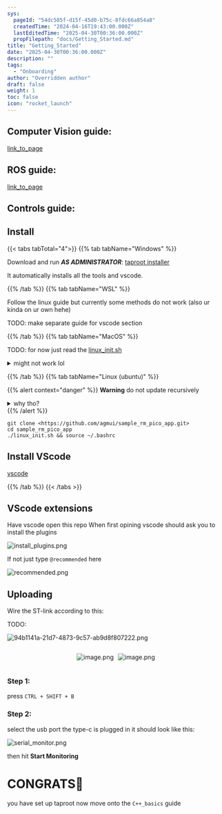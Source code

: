 ```yaml
---
sys:
  pageId: "54dc585f-d15f-45d0-b75c-8fdc66a854a8"
  createdTime: "2024-04-16T19:43:00.000Z"
  lastEditedTime: "2025-04-30T00:36:00.000Z"
  propFilepath: "docs/Getting_Started.md"
title: "Getting_Started"
date: "2025-04-30T00:36:00.000Z"
description: ""
tags:
  - "Onboarding"
author: "Overridden author"
draft: false
weight: 1
toc: false
icon: "rocket_launch"
---
```


## Computer Vision guide:

[link_to_page](86d45bc0-388b-4d26-8848-44f255f73d0e)

## ROS guide:

[link_to_page](3c76c1de-ec8f-46d6-8b0a-294005edc2d5)

## Controls guide:

## Install

{{< tabs tabTotal="4">}}
{{% tab tabName="Windows" %}}

Download and run _**AS ADMINISTRATOR**_: [taproot installer](https://github.com/Thornbots/TeachingFreshies/releases/tag/1.0)

It automatically installs all the tools and vscode.

{{% /tab %}}
{{% tab tabName="WSL" %}}

Follow the linux guide but currently some methods do not work (also ur kinda on ur own hehe)

TODO: make separate guide for vscode section

{{% /tab %}}
{{% tab tabName="MacOS" %}}

TODO: for now just read the [linux_init.sh](https://github.com/agmui/sample_rm_pico_app/blob/main/linux_init.sh)

<details>
<summary>might not work lol</summary>

`brew install libusb pkg-config`

Next install: [vscode](https://code.visualstudio.com/Download)

</details>

{{% /tab %}}
{{% tab tabName="Linux (ubuntu)" %}}

{{% alert context="danger" %}}
**Warning** do not update recursively
<details>
<summary>why tho?</summary>
There are some submodules that may go on for a while (like tinyusb) and I highly
recommend you don't need to get them.
If you want to see what submodules I update just look in `linux_init.sh`
</details>
{{% /alert %}}

```shell
git clone <https://github.com/agmui/sample_rm_pico_app.git>
cd sample_rm_pico_app
./linux_init.sh && source ~/.bashrc
```

## Install VScode

[vscode](https://code.visualstudio.com/Download)

{{% /tab %}}
{{< /tabs >}}

## VScode extensions

Have vscode open this repo
When first opining vscode should ask you to install the plugins

![install_plugins.png](https://prod-files-secure.s3.us-west-2.amazonaws.com/d518164a-d88e-44d1-a4ee-3adb3bd8bce0/89bd30f0-1825-4e77-867b-0a41ce370880/install_plugins.png?X-Amz-Algorithm=AWS4-HMAC-SHA256&X-Amz-Content-Sha256=UNSIGNED-PAYLOAD&X-Amz-Credential=ASIAZI2LB466VEWLRMH3%2F20250713%2Fus-west-2%2Fs3%2Faws4_request&X-Amz-Date=20250713T200903Z&X-Amz-Expires=3600&X-Amz-Security-Token=IQoJb3JpZ2luX2VjEAQaCXVzLXdlc3QtMiJIMEYCIQCVqQhHPQ6uB8bpIIxsbGFfwnBIKLQd0NtFpE0lk1vR8gIhANydPHrxCxEG3U%2FeVUOT5UyWROHpmBSTcOpL2xk4ITfmKv8DCB0QABoMNjM3NDIzMTgzODA1IgxmZXAi98HmOpgzTm0q3AOZ5JOWmm%2FXz%2BHWoeGyykSUT0ARdfHlMOg9PdofI1MyaShbq%2FqK56RZUx0luuERwu23xo2MkK8OAhfwrxjRgrd4qUfCWYvl5l39Ifubnv%2FOaYuRHRtsvlB5b7Blm1j5qjO8J6hxKfcyIkwKPaly6wREnOtk%2F15gJY0Fe3zRN2xutCvM%2FcgyRd9%2B4wgzDoErjICkd%2FFPniKx2RvNIuh9mgz05Nb3kADRX1GaqXWYZk6sArMkf39ZJgcpAW1Im1Ol35OoD7x4rC0BjE6tz4he6ECjOjXz0%2BmZrIDH66rVusCctf12CqLlSBQahk1Sifb8thDsEg4T7Wnk56XvBHj%2FORIBnIEkfuTPSQRq2VDVXlaEqgffXM0QPlcamnPbfwG2rnf3dLIEmW82o96DMwJZlQ%2BvzKiT9PD1CLcu5IvKsBm%2FhHZUPUwusFMj3N9zLXCngadHiymUrClMlYjrhLTayZSTGlXBKgtyXDdXVjZ%2FP6K9WyrQDifwVcERyNX1e2gBkG8Mur5XwsJiXgibjxBJuTIllBEVaustNKAt9vzvyMK1Kz4V%2FSGbcLsrujxQYQ0DwPIrhwA3rjLsheFmX4XNtLucNTr18BvzyCqU3nqJ89aFEaFTu7eLB5vORT2oUzD1j9DDBjqkAUFWrCZTVsgMtDAbfuNtzXHHf%2F%2F2nXuhlFG6HaJXgcNqa4Xw1n%2FzaAFfl6wPQ9zt7vW%2BAEEhe61fA2vnUWwnbwqGdt7bbL5M5qbPob33%2B%2FcQ8Bt9VWyuHaQ7sXzgyNhN2PySgZ2g3K%2BuS7SgCvTjgVPCGMHr6Hqcr8wWvxn1HyV88aqjCNUoff6maQ%2B9GgGX5nO%2Fz%2F%2BoMoz9qKr%2F431N73lvToSl&X-Amz-Signature=de919bea7d3084412f099f14fc4d978db5c7a1741b5093b076a98aa8f70719a3&X-Amz-SignedHeaders=host&x-amz-checksum-mode=ENABLED&x-id=GetObject)

If not just type `@recommended` here  

![recommended.png](https://prod-files-secure.s3.us-west-2.amazonaws.com/d518164a-d88e-44d1-a4ee-3adb3bd8bce0/61e661e9-5d85-4dfc-be0d-8d2097a5e793/recommended.png?X-Amz-Algorithm=AWS4-HMAC-SHA256&X-Amz-Content-Sha256=UNSIGNED-PAYLOAD&X-Amz-Credential=ASIAZI2LB466VEWLRMH3%2F20250713%2Fus-west-2%2Fs3%2Faws4_request&X-Amz-Date=20250713T200903Z&X-Amz-Expires=3600&X-Amz-Security-Token=IQoJb3JpZ2luX2VjEAQaCXVzLXdlc3QtMiJIMEYCIQCVqQhHPQ6uB8bpIIxsbGFfwnBIKLQd0NtFpE0lk1vR8gIhANydPHrxCxEG3U%2FeVUOT5UyWROHpmBSTcOpL2xk4ITfmKv8DCB0QABoMNjM3NDIzMTgzODA1IgxmZXAi98HmOpgzTm0q3AOZ5JOWmm%2FXz%2BHWoeGyykSUT0ARdfHlMOg9PdofI1MyaShbq%2FqK56RZUx0luuERwu23xo2MkK8OAhfwrxjRgrd4qUfCWYvl5l39Ifubnv%2FOaYuRHRtsvlB5b7Blm1j5qjO8J6hxKfcyIkwKPaly6wREnOtk%2F15gJY0Fe3zRN2xutCvM%2FcgyRd9%2B4wgzDoErjICkd%2FFPniKx2RvNIuh9mgz05Nb3kADRX1GaqXWYZk6sArMkf39ZJgcpAW1Im1Ol35OoD7x4rC0BjE6tz4he6ECjOjXz0%2BmZrIDH66rVusCctf12CqLlSBQahk1Sifb8thDsEg4T7Wnk56XvBHj%2FORIBnIEkfuTPSQRq2VDVXlaEqgffXM0QPlcamnPbfwG2rnf3dLIEmW82o96DMwJZlQ%2BvzKiT9PD1CLcu5IvKsBm%2FhHZUPUwusFMj3N9zLXCngadHiymUrClMlYjrhLTayZSTGlXBKgtyXDdXVjZ%2FP6K9WyrQDifwVcERyNX1e2gBkG8Mur5XwsJiXgibjxBJuTIllBEVaustNKAt9vzvyMK1Kz4V%2FSGbcLsrujxQYQ0DwPIrhwA3rjLsheFmX4XNtLucNTr18BvzyCqU3nqJ89aFEaFTu7eLB5vORT2oUzD1j9DDBjqkAUFWrCZTVsgMtDAbfuNtzXHHf%2F%2F2nXuhlFG6HaJXgcNqa4Xw1n%2FzaAFfl6wPQ9zt7vW%2BAEEhe61fA2vnUWwnbwqGdt7bbL5M5qbPob33%2B%2FcQ8Bt9VWyuHaQ7sXzgyNhN2PySgZ2g3K%2BuS7SgCvTjgVPCGMHr6Hqcr8wWvxn1HyV88aqjCNUoff6maQ%2B9GgGX5nO%2Fz%2F%2BoMoz9qKr%2F431N73lvToSl&X-Amz-Signature=03300d48a0282afbbff320d8c8958dc5b0d3b7ceca913a7018b83d73c9e83010&X-Amz-SignedHeaders=host&x-amz-checksum-mode=ENABLED&x-id=GetObject)

## Uploading

Wire the ST-link according to this:

TODO:

![94b1141a-21d7-4873-9c57-ab9d8f807222.png](https://prod-files-secure.s3.us-west-2.amazonaws.com/d518164a-d88e-44d1-a4ee-3adb3bd8bce0/e5fad17d-ab82-4300-9f4c-505ab4b1202c/94b1141a-21d7-4873-9c57-ab9d8f807222.png?X-Amz-Algorithm=AWS4-HMAC-SHA256&X-Amz-Content-Sha256=UNSIGNED-PAYLOAD&X-Amz-Credential=ASIAZI2LB466VEWLRMH3%2F20250713%2Fus-west-2%2Fs3%2Faws4_request&X-Amz-Date=20250713T200903Z&X-Amz-Expires=3600&X-Amz-Security-Token=IQoJb3JpZ2luX2VjEAQaCXVzLXdlc3QtMiJIMEYCIQCVqQhHPQ6uB8bpIIxsbGFfwnBIKLQd0NtFpE0lk1vR8gIhANydPHrxCxEG3U%2FeVUOT5UyWROHpmBSTcOpL2xk4ITfmKv8DCB0QABoMNjM3NDIzMTgzODA1IgxmZXAi98HmOpgzTm0q3AOZ5JOWmm%2FXz%2BHWoeGyykSUT0ARdfHlMOg9PdofI1MyaShbq%2FqK56RZUx0luuERwu23xo2MkK8OAhfwrxjRgrd4qUfCWYvl5l39Ifubnv%2FOaYuRHRtsvlB5b7Blm1j5qjO8J6hxKfcyIkwKPaly6wREnOtk%2F15gJY0Fe3zRN2xutCvM%2FcgyRd9%2B4wgzDoErjICkd%2FFPniKx2RvNIuh9mgz05Nb3kADRX1GaqXWYZk6sArMkf39ZJgcpAW1Im1Ol35OoD7x4rC0BjE6tz4he6ECjOjXz0%2BmZrIDH66rVusCctf12CqLlSBQahk1Sifb8thDsEg4T7Wnk56XvBHj%2FORIBnIEkfuTPSQRq2VDVXlaEqgffXM0QPlcamnPbfwG2rnf3dLIEmW82o96DMwJZlQ%2BvzKiT9PD1CLcu5IvKsBm%2FhHZUPUwusFMj3N9zLXCngadHiymUrClMlYjrhLTayZSTGlXBKgtyXDdXVjZ%2FP6K9WyrQDifwVcERyNX1e2gBkG8Mur5XwsJiXgibjxBJuTIllBEVaustNKAt9vzvyMK1Kz4V%2FSGbcLsrujxQYQ0DwPIrhwA3rjLsheFmX4XNtLucNTr18BvzyCqU3nqJ89aFEaFTu7eLB5vORT2oUzD1j9DDBjqkAUFWrCZTVsgMtDAbfuNtzXHHf%2F%2F2nXuhlFG6HaJXgcNqa4Xw1n%2FzaAFfl6wPQ9zt7vW%2BAEEhe61fA2vnUWwnbwqGdt7bbL5M5qbPob33%2B%2FcQ8Bt9VWyuHaQ7sXzgyNhN2PySgZ2g3K%2BuS7SgCvTjgVPCGMHr6Hqcr8wWvxn1HyV88aqjCNUoff6maQ%2B9GgGX5nO%2Fz%2F%2BoMoz9qKr%2F431N73lvToSl&X-Amz-Signature=6e5f5a037432f19074e93095000997d5b70eaf52d64915b92799b2edab1744ab&X-Amz-SignedHeaders=host&x-amz-checksum-mode=ENABLED&x-id=GetObject)

<div style="display: flex;flex-direction: row; column-gap:10px; max-width: 630px;justify-content: center;">
<div>

![image.png](https://prod-files-secure.s3.us-west-2.amazonaws.com/d518164a-d88e-44d1-a4ee-3adb3bd8bce0/210ecb78-1116-4d7b-b9b7-2292f66fa2c2/image.png?X-Amz-Algorithm=AWS4-HMAC-SHA256&X-Amz-Content-Sha256=UNSIGNED-PAYLOAD&X-Amz-Credential=ASIAZI2LB466ZRAK7RGJ%2F20250713%2Fus-west-2%2Fs3%2Faws4_request&X-Amz-Date=20250713T200904Z&X-Amz-Expires=3600&X-Amz-Security-Token=IQoJb3JpZ2luX2VjEAQaCXVzLXdlc3QtMiJIMEYCIQCYqTs9%2BVaW6EGRVIWa90fXI4u%2FlOnmUGVGguF6le8gMgIhANi2b4GjIBiXFtzizJtgi8ORq%2BXiXZnwPLF3RM%2F2IcOjKv8DCB0QABoMNjM3NDIzMTgzODA1IgzskivahDKE8MFN3BUq3ANkGHMC7qPYrY%2FI6mRX9GERT2ltyE1TXBPsRB0URcxwgwVb3goWqcfW8JcHSNJckwBWOArVbbHj6%2FciXj37J2GWZNo43Mysz8lR34jU2jyxB9GM9b%2Fn4fuPa%2FlOOvYE1%2B29bekb4A%2Bcx5LXhY0cCbi97RXp0NNljugG44UWH8w%2BD%2BXopwB6YXI5EynxAm9cPaMMiDhaBr6Q5thhUFwfwL6a8c7pGF9yN72U4To48jEUdbMWz1LLKcLXRT%2FH7PO9cDhgN8eZnXCWvLdMGRStSwPn%2FYheJSfBnFDoYQ9utxGo%2B8f5C5BK7WnaxVyVfOUpZ9PxKFrJ29MIZGF%2FBCogmYqZk87ti%2B08yjAhOYW6XyNUgKjEctcfVXJ2Qu6deI8unG8PBFMSgDj3qyAZRRvjLy8oYJMIHFpTU%2FJRUSBI8qvrymxW2VTnUY7j4lkjEfltYhidh8QrZKoR3XGtAu9az04zlCXZ9dUlKJ5vv4v%2FJfUZIVyVEmmTJ%2FFEF8fGxJoVuZ4DqKfTVGKPtRs2MgF6XH5zxubE7vX%2FLeQGZsbLz4f%2BjYW%2FUKsGGgaa92Ms%2Fy6eI637Mk6XI%2Be18iRDs3Db5RSMDm4VOsf87dYgHlzZELUHDDVCpDql5aSTxwDa0jD8j9DDBjqkARckcM2eEKXrYPvb0GzbJa4pW4YvVFQKGnT%2BdurZkCVmIo%2B2U8m5xBPCl7UTOGeuwjga1ov11dbfQsNivUUlXm7jYcSZEEvfOrEqiHGkXI4oY%2Bdl%2B%2Bwd%2F6jSm4fIjILlVEjmOrI5JucP3wD%2Fz%2FSh4waQIkL%2F2pM8%2Fwff4Lq%2Feln3uP1QxLe2sCtPqFdqjK8Q9uoXcIdPQWJ3raBBcromgN4xhLJg&X-Amz-Signature=640e0771607faad83ccb77cedb6e18c2000b2e72d64012e882409a918e15050d&X-Amz-SignedHeaders=host&x-amz-checksum-mode=ENABLED&x-id=GetObject)

</div>
<div>

![image.png](https://prod-files-secure.s3.us-west-2.amazonaws.com/d518164a-d88e-44d1-a4ee-3adb3bd8bce0/33a0fd0f-8ca6-4a86-8e09-26e95ded1fff/image.png?X-Amz-Algorithm=AWS4-HMAC-SHA256&X-Amz-Content-Sha256=UNSIGNED-PAYLOAD&X-Amz-Credential=ASIAZI2LB4663XKA4Z2Z%2F20250713%2Fus-west-2%2Fs3%2Faws4_request&X-Amz-Date=20250713T200904Z&X-Amz-Expires=3600&X-Amz-Security-Token=IQoJb3JpZ2luX2VjEAQaCXVzLXdlc3QtMiJIMEYCIQC6I96%2FUhpoHo%2FmYDbOiJqM9x4GAoSiqXZLT1WiEKQtfQIhAIESyIMsEm3Ik%2FJVZSaHWMvm%2BnW5vKPQEMDlZ5LcMVA%2BKv8DCBwQABoMNjM3NDIzMTgzODA1Igy68gcmIR%2BKvD27C10q3AOdZVP8KUIee%2FznVWXx9TIbD5DsQdWxdmPypSD2boPUMiB1lVMi3myuuIW3DfADXODunxEN2ISpsz%2BRJimAa3vGOMLhAvTzpSHzMnB8jqNaa7are11zgRUM7Z7aU0YieG%2BYqq99GS04fLKE2re02lsvu%2BUvrLft8QSD5BXFUohBWV3k7Vt3NtRobAhsFWknZa1BDqCZe94o3eY%2BGST7xQ3uzXKeWpRo1z39CxDpkXi20pjJ8fvCp%2BMRt%2F%2FvbhoqXDN947gfq9XdmDVrSQtFf34IZWmwMxO2R%2Br3sYu80xaY%2BxMSj1cjuWmmfvQMRoBNtxXlHPOS%2FSDq5Z1AL1uDIGSaaAyKinWnxU%2B4pBjVbHBAW86Jqy7pFhB%2Bczt0Pitefp8xrcLx3l2MTLmyQ52uThRokgb3dhhygDNl3Mx4RTv%2BXLbZlaaONQ27KSLubpnC%2Bnw49MQ8UKsT9Bp9fb39qy%2BbZWOf76S5Hl%2FuYXJuVV6poBGroDYI9vc4oRD2%2FvZZxkWCbSXHTCAtkRrUPlxF6BC3r5Kg0h4dJupEz%2FUQCkT714hHTdbXeOFiLcLJglRgYSALBqzGVB7byxtjUmEjGmWnLceFM99wB7lkb%2BFLxOfkhPkB7bwBQWMfWXx1UDDmj9DDBjqkAS9VobOMScCnGt8pXYZcq5YBMP2%2BOhwa0gaV4%2F3cFt7h8xgDDtHXJn19JgdU5ul%2FdF7wf6dOm%2FyWGefLH0NjLsgZFjrDcBzhZaT75wNYHhK6ETevYdqfb20m8ExBuI9mqbPaYC0IXmP%2BL6g5rw%2BAXPtVXY9NbllJpcN60khPtOMQ0LktFwnvUVVtd5SjwlGcgJyVBcNLHac51apIaWY%2F5rx8bQEE&X-Amz-Signature=239603a5ab0e22041429a40813b9ab10370abda5e853eef465f0ff3a47b48da3&X-Amz-SignedHeaders=host&x-amz-checksum-mode=ENABLED&x-id=GetObject)

</div>
</div>

### Step 1:

press `CTRL + SHIFT + B`

### Step 2:

select the usb port the type-c is plugged in it should look like this:

![serial_monitor.png](https://prod-files-secure.s3.us-west-2.amazonaws.com/d518164a-d88e-44d1-a4ee-3adb3bd8bce0/f03f4774-05d4-4393-b6a0-d5efb6d315ab/serial_monitor.png?X-Amz-Algorithm=AWS4-HMAC-SHA256&X-Amz-Content-Sha256=UNSIGNED-PAYLOAD&X-Amz-Credential=ASIAZI2LB466VEWLRMH3%2F20250713%2Fus-west-2%2Fs3%2Faws4_request&X-Amz-Date=20250713T200903Z&X-Amz-Expires=3600&X-Amz-Security-Token=IQoJb3JpZ2luX2VjEAQaCXVzLXdlc3QtMiJIMEYCIQCVqQhHPQ6uB8bpIIxsbGFfwnBIKLQd0NtFpE0lk1vR8gIhANydPHrxCxEG3U%2FeVUOT5UyWROHpmBSTcOpL2xk4ITfmKv8DCB0QABoMNjM3NDIzMTgzODA1IgxmZXAi98HmOpgzTm0q3AOZ5JOWmm%2FXz%2BHWoeGyykSUT0ARdfHlMOg9PdofI1MyaShbq%2FqK56RZUx0luuERwu23xo2MkK8OAhfwrxjRgrd4qUfCWYvl5l39Ifubnv%2FOaYuRHRtsvlB5b7Blm1j5qjO8J6hxKfcyIkwKPaly6wREnOtk%2F15gJY0Fe3zRN2xutCvM%2FcgyRd9%2B4wgzDoErjICkd%2FFPniKx2RvNIuh9mgz05Nb3kADRX1GaqXWYZk6sArMkf39ZJgcpAW1Im1Ol35OoD7x4rC0BjE6tz4he6ECjOjXz0%2BmZrIDH66rVusCctf12CqLlSBQahk1Sifb8thDsEg4T7Wnk56XvBHj%2FORIBnIEkfuTPSQRq2VDVXlaEqgffXM0QPlcamnPbfwG2rnf3dLIEmW82o96DMwJZlQ%2BvzKiT9PD1CLcu5IvKsBm%2FhHZUPUwusFMj3N9zLXCngadHiymUrClMlYjrhLTayZSTGlXBKgtyXDdXVjZ%2FP6K9WyrQDifwVcERyNX1e2gBkG8Mur5XwsJiXgibjxBJuTIllBEVaustNKAt9vzvyMK1Kz4V%2FSGbcLsrujxQYQ0DwPIrhwA3rjLsheFmX4XNtLucNTr18BvzyCqU3nqJ89aFEaFTu7eLB5vORT2oUzD1j9DDBjqkAUFWrCZTVsgMtDAbfuNtzXHHf%2F%2F2nXuhlFG6HaJXgcNqa4Xw1n%2FzaAFfl6wPQ9zt7vW%2BAEEhe61fA2vnUWwnbwqGdt7bbL5M5qbPob33%2B%2FcQ8Bt9VWyuHaQ7sXzgyNhN2PySgZ2g3K%2BuS7SgCvTjgVPCGMHr6Hqcr8wWvxn1HyV88aqjCNUoff6maQ%2B9GgGX5nO%2Fz%2F%2BoMoz9qKr%2F431N73lvToSl&X-Amz-Signature=c5d2e3c8879d7b9d9312e5ad8cea61f5b995d4df34be2325074ee3b81fdf8361&X-Amz-SignedHeaders=host&x-amz-checksum-mode=ENABLED&x-id=GetObject)

then hit **Start Monitoring**

# CONGRATS🎉

you have set up taproot now move onto the `C++_basics` guide
